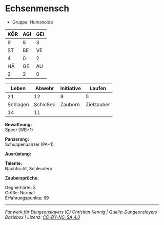 # Echsenmensch  
- Gruppe: Humanoide  

| KÖR | AGI | GEI |  
| --- | --- | --- |  
| 9   | 8   | 3   |
| ST  | BE  | VE  |  
| 4   | 0   | 2   |
| HÄ  | GE  | AU  |  
| 2   | 2   | 0   |


| Leben    | Abwehr   | Initiative | Laufen     |
| -------- | -------- | ---------- | ---------- |
| 21       | 12       | 8          | 5          |
| Schlagen | Schießen | Zaubern    | Zielzauber |
| 14       | 11       |            |            |

**Bewaffnung:**  
Speer (WB+1)

**Panzerung:**  
Schuppenpanzer (PA+1)

**Ausrüstung:**  


**Talente:**  
Nachtsicht, Schleudern

**Zaubersprüche:**  


Gegnerhärte: 3  
Größe: Normal  
Erfahrungspunkte: 69  



___
*Fanwerk für [Dungeonslayers](https://www.dungeonslayers.net/) (C) Christian Kennig | Quelle: Dungeonslayers Basisbox | Lizenz: [CC-BY-NC-SA 4.0](https://creativecommons.org/licenses/by-nc-sa/4.0/deed.de)*
